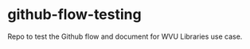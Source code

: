 github-flow-testing
===================

Repo to test the Github flow and document for WVU Libraries use case. 
